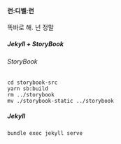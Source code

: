 #### 런:디벨:런


똑바로 해. 넌 정말


##### Jekyll + StoryBook


###### StoryBook
```
cd storybook-src
yarn sb:build
rm ../storybook
mv ./storybook-static ../storybook
```

##### Jekyll
```
bundle exec jekyll serve
```